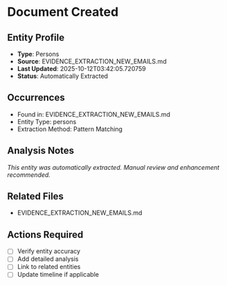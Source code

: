 # Document Created

## Entity Profile
- **Type**: Persons
- **Source**: EVIDENCE_EXTRACTION_NEW_EMAILS.md
- **Last Updated**: 2025-10-12T03:42:05.720759
- **Status**: Automatically Extracted

## Occurrences
- Found in: EVIDENCE_EXTRACTION_NEW_EMAILS.md
- Entity Type: persons
- Extraction Method: Pattern Matching

## Analysis Notes
*This entity was automatically extracted. Manual review and enhancement recommended.*

## Related Files
- EVIDENCE_EXTRACTION_NEW_EMAILS.md

## Actions Required
- [ ] Verify entity accuracy
- [ ] Add detailed analysis
- [ ] Link to related entities
- [ ] Update timeline if applicable
